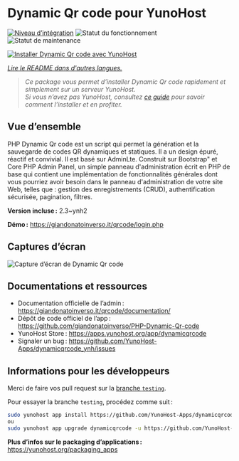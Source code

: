 <!--
Nota bene : ce README est automatiquement généré par <https://github.com/YunoHost/apps/tree/master/tools/readme_generator>
Il NE doit PAS être modifié à la main.
-->

# Dynamic Qr code pour YunoHost

[![Niveau d’intégration](https://apps.yunohost.org/badge/integration/dynamicqrcode)](https://ci-apps.yunohost.org/ci/apps/dynamicqrcode/)
![Statut du fonctionnement](https://apps.yunohost.org/badge/state/dynamicqrcode)
![Statut de maintenance](https://apps.yunohost.org/badge/maintained/dynamicqrcode)

[![Installer Dynamic Qr code avec YunoHost](https://install-app.yunohost.org/install-with-yunohost.svg)](https://install-app.yunohost.org/?app=dynamicqrcode)

*[Lire le README dans d'autres langues.](./ALL_README.md)*

> *Ce package vous permet d’installer Dynamic Qr code rapidement et simplement sur un serveur YunoHost.*  
> *Si vous n’avez pas YunoHost, consultez [ce guide](https://yunohost.org/install) pour savoir comment l’installer et en profiter.*

## Vue d’ensemble

PHP Dynamic Qr code est un script qui permet la génération et la sauvegarde de codes QR dynamiques et statiques. Il a un design épuré, réactif et convivial. Il est basé sur AdminLte. Construit sur Bootstrap" et Core PHP Admin Panel, un simple panneau d'administration écrit en PHP de base qui contient une implémentation de fonctionnalités générales dont vous pourriez avoir besoin dans le panneau d'administration de votre site Web, telles que : gestion des enregistrements (CRUD), authentification sécurisée, pagination, filtres.

**Version incluse :** 2.3~ynh2

**Démo :** <https://giandonatoinverso.it/qrcode/login.php>

## Captures d’écran

![Capture d’écran de Dynamic Qr code](./doc/screenshots/screenshot.png)

## Documentations et ressources

- Documentation officielle de l’admin : <https://giandonatoinverso.it/qrcode/documentation/>
- Dépôt de code officiel de l’app : <https://github.com/giandonatoinverso/PHP-Dynamic-Qr-code>
- YunoHost Store : <https://apps.yunohost.org/app/dynamicqrcode>
- Signaler un bug : <https://github.com/YunoHost-Apps/dynamicqrcode_ynh/issues>

## Informations pour les développeurs

Merci de faire vos pull request sur la [branche `testing`](https://github.com/YunoHost-Apps/dynamicqrcode_ynh/tree/testing).

Pour essayer la branche `testing`, procédez comme suit :

```bash
sudo yunohost app install https://github.com/YunoHost-Apps/dynamicqrcode_ynh/tree/testing --debug
ou
sudo yunohost app upgrade dynamicqrcode -u https://github.com/YunoHost-Apps/dynamicqrcode_ynh/tree/testing --debug
```

**Plus d’infos sur le packaging d’applications :** <https://yunohost.org/packaging_apps>
